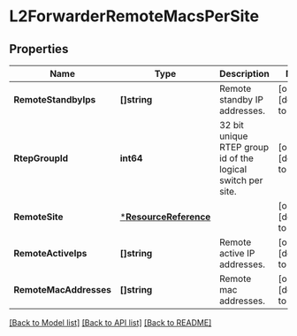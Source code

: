 # L2ForwarderRemoteMacsPerSite

## Properties
Name | Type | Description | Notes
------------ | ------------- | ------------- | -------------
**RemoteStandbyIps** | **[]string** | Remote standby IP addresses. | [optional] [default to null]
**RtepGroupId** | **int64** | 32 bit unique RTEP group id of the logical switch per site.  | [optional] [default to null]
**RemoteSite** | [***ResourceReference**](ResourceReference.md) |  | [optional] [default to null]
**RemoteActiveIps** | **[]string** | Remote active IP addresses. | [optional] [default to null]
**RemoteMacAddresses** | **[]string** | Remote mac addresses. | [optional] [default to null]

[[Back to Model list]](../README.md#documentation-for-models) [[Back to API list]](../README.md#documentation-for-api-endpoints) [[Back to README]](../README.md)

